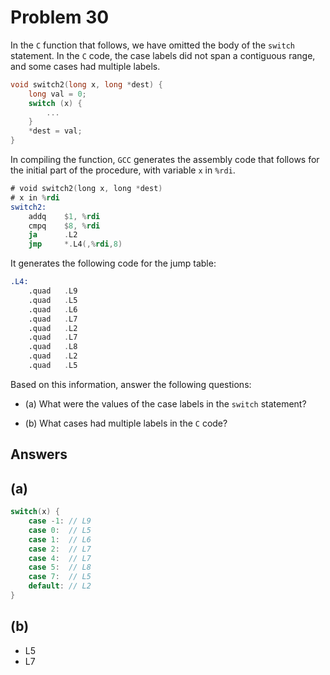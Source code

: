 # Problem 30

In the `C` function that follows, we have omitted the body of the `switch` statement.
In the `C` code, the case labels did not span a contiguous range, and some cases had
multiple labels.

```C
void switch2(long x, long *dest) {
    long val = 0;
    switch (x) {
        ...
    }
    *dest = val;
}
```

In compiling the function, `GCC` generates the assembly code that follows for
the initial part of the procedure, with variable `x` in `%rdi`.

```asm
# void switch2(long x, long *dest)
# x in %rdi
switch2:
    addq    $1, %rdi
    cmpq    $8, %rdi
    ja      .L2
    jmp     *.L4(,%rdi,8)
```

It generates the following code for the jump table:

```asm
.L4:
    .quad   .L9
    .quad   .L5
    .quad   .L6
    .quad   .L7
    .quad   .L2
    .quad   .L7
    .quad   .L8
    .quad   .L2
    .quad   .L5
```

Based on this information, answer the following questions:

- (a)
  What were the values of the case labels in the `switch` statement?

- (b)
  What cases had multiple labels in the `C` code?

## Answers

## (a)

```C
switch(x) {
    case -1: // L9
    case 0:  // L5
    case 1:  // L6
    case 2:  // L7
    case 4:  // L7
    case 5:  // L8
    case 7:  // L5
    default: // L2
}
```

## (b)

- L5
- L7
